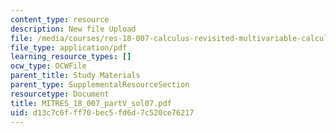 ```yaml
---
content_type: resource
description: New file Upload
file: /media/courses/res-18-007-calculus-revisited-multivariable-calculus-fall-2011/d13c7c6fff70bec5fd6d7c520ce76217_MITRES_18_007_partV_sol07.pdf
file_type: application/pdf
learning_resource_types: []
ocw_type: OCWFile
parent_title: Study Materials
parent_type: SupplementalResourceSection
resourcetype: Document
title: MITRES_18_007_partV_sol07.pdf
uid: d13c7c6f-ff70-bec5-fd6d-7c520ce76217
---
```

